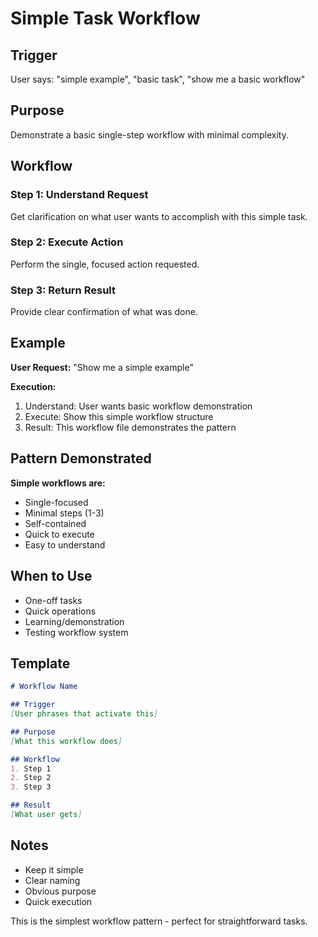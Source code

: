 # Simple Task Workflow

## Trigger
User says: "simple example", "basic task", "show me a basic workflow"

## Purpose
Demonstrate a basic single-step workflow with minimal complexity.

## Workflow

### Step 1: Understand Request
Get clarification on what user wants to accomplish with this simple task.

### Step 2: Execute Action
Perform the single, focused action requested.

### Step 3: Return Result
Provide clear confirmation of what was done.

## Example

**User Request:** "Show me a simple example"

**Execution:**
1. Understand: User wants basic workflow demonstration
2. Execute: Show this simple workflow structure
3. Result: This workflow file demonstrates the pattern

## Pattern Demonstrated

**Simple workflows are:**
- Single-focused
- Minimal steps (1-3)
- Self-contained
- Quick to execute
- Easy to understand

## When to Use
- One-off tasks
- Quick operations
- Learning/demonstration
- Testing workflow system

## Template
```markdown
# Workflow Name

## Trigger
[User phrases that activate this]

## Purpose
[What this workflow does]

## Workflow
1. Step 1
2. Step 2
3. Step 3

## Result
[What user gets]
```

## Notes
- Keep it simple
- Clear naming
- Obvious purpose
- Quick execution

This is the simplest workflow pattern - perfect for straightforward tasks.
